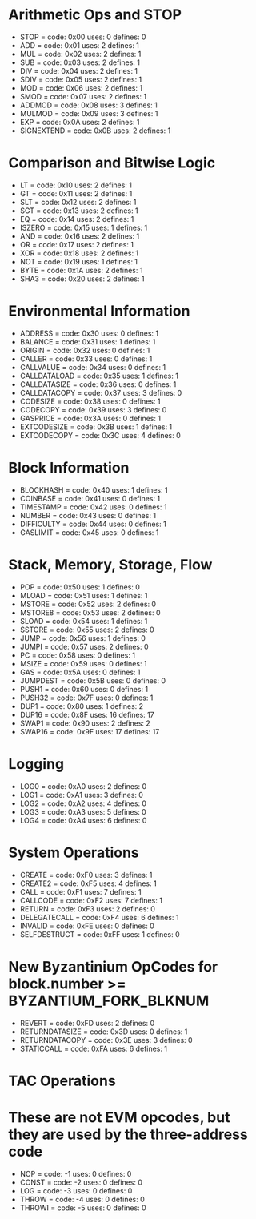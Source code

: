 # Arithmetic Ops and STOP
- STOP = code: 0x00 uses: 0 defines: 0
- ADD = code: 0x01 uses: 2 defines: 1
- MUL = code: 0x02 uses: 2 defines: 1
- SUB = code: 0x03 uses: 2 defines: 1
- DIV = code: 0x04 uses: 2 defines: 1
- SDIV = code: 0x05 uses: 2 defines: 1
- MOD = code: 0x06 uses: 2 defines: 1
- SMOD = code: 0x07 uses: 2 defines: 1
- ADDMOD = code: 0x08 uses: 3 defines: 1
- MULMOD = code: 0x09 uses: 3 defines: 1
- EXP = code: 0x0A uses: 2 defines: 1
- SIGNEXTEND = code: 0x0B uses: 2 defines: 1

# Comparison and Bitwise Logic
- LT = code: 0x10 uses: 2 defines: 1
- GT = code: 0x11 uses: 2 defines: 1
- SLT = code: 0x12 uses: 2 defines: 1
- SGT = code: 0x13 uses: 2 defines: 1
- EQ = code: 0x14 uses: 2 defines: 1
- ISZERO = code: 0x15 uses: 1 defines: 1
- AND = code: 0x16 uses: 2 defines: 1
- OR = code: 0x17 uses: 2 defines: 1
- XOR = code: 0x18 uses: 2 defines: 1
- NOT = code: 0x19 uses: 1 defines: 1
- BYTE = code: 0x1A uses: 2 defines: 1
- SHA3 = code: 0x20 uses: 2 defines: 1

# Environmental Information
- ADDRESS = code: 0x30 uses: 0 defines: 1
- BALANCE = code: 0x31 uses: 1 defines: 1
- ORIGIN = code: 0x32 uses: 0 defines: 1
- CALLER = code: 0x33 uses: 0 defines: 1
- CALLVALUE = code: 0x34 uses: 0 defines: 1
- CALLDATALOAD = code: 0x35 uses: 1 defines: 1
- CALLDATASIZE = code: 0x36 uses: 0 defines: 1
- CALLDATACOPY = code: 0x37 uses: 3 defines: 0
- CODESIZE = code: 0x38 uses: 0 defines: 1
- CODECOPY = code: 0x39 uses: 3 defines: 0
- GASPRICE = code: 0x3A uses: 0 defines: 1
- EXTCODESIZE = code: 0x3B uses: 1 defines: 1
- EXTCODECOPY = code: 0x3C uses: 4 defines: 0

# Block Information
- BLOCKHASH = code: 0x40 uses: 1 defines: 1
- COINBASE = code: 0x41 uses: 0 defines: 1
- TIMESTAMP = code: 0x42 uses: 0 defines: 1
- NUMBER = code: 0x43 uses: 0 defines: 1
- DIFFICULTY = code: 0x44 uses: 0 defines: 1
- GASLIMIT = code: 0x45 uses: 0 defines: 1

# Stack, Memory, Storage, Flow
- POP = code: 0x50 uses: 1 defines: 0
- MLOAD = code: 0x51 uses: 1 defines: 1
- MSTORE = code: 0x52 uses: 2 defines: 0
- MSTORE8 = code: 0x53 uses: 2 defines: 0
- SLOAD = code: 0x54 uses: 1 defines: 1
- SSTORE = code: 0x55 uses: 2 defines: 0
- JUMP = code: 0x56 uses: 1 defines: 0
- JUMPI = code: 0x57 uses: 2 defines: 0
- PC = code: 0x58 uses: 0 defines: 1
- MSIZE = code: 0x59 uses: 0 defines: 1
- GAS = code: 0x5A uses: 0 defines: 1
- JUMPDEST = code: 0x5B uses: 0 defines: 0
- PUSH1 = code: 0x60 uses: 0 defines: 1
- PUSH32 = code: 0x7F uses: 0 defines: 1
- DUP1 = code: 0x80 uses: 1 defines: 2
- DUP16 = code: 0x8F uses: 16 defines: 17
- SWAP1 = code: 0x90 uses: 2 defines: 2
- SWAP16 = code: 0x9F uses: 17 defines: 17
# Logging
- LOG0 = code: 0xA0 uses: 2 defines: 0
- LOG1 = code: 0xA1 uses: 3 defines: 0
- LOG2 = code: 0xA2 uses: 4 defines: 0
- LOG3 = code: 0xA3 uses: 5 defines: 0
- LOG4 = code: 0xA4 uses: 6 defines: 0

# System Operations
- CREATE = code: 0xF0 uses: 3 defines: 1
- CREATE2 = code: 0xF5 uses: 4 defines: 1
- CALL = code: 0xF1 uses: 7 defines: 1
- CALLCODE = code: 0xF2 uses: 7 defines: 1
- RETURN = code: 0xF3 uses: 2 defines: 0
- DELEGATECALL = code: 0xF4 uses: 6 defines: 1
- INVALID = code: 0xFE uses: 0 defines: 0
- SELFDESTRUCT = code: 0xFF uses: 1 defines: 0

# New Byzantinium OpCodes for block.number >= BYZANTIUM_FORK_BLKNUM
- REVERT = code: 0xFD uses: 2 defines: 0
- RETURNDATASIZE = code: 0x3D uses: 0 defines: 1
- RETURNDATACOPY = code: 0x3E uses: 3 defines: 0
- STATICCALL = code: 0xFA uses: 6 defines: 1

# TAC Operations
# These are not EVM opcodes, but they are used by the three-address code
- NOP = code: -1 uses: 0 defines: 0
- CONST = code: -2 uses: 0 defines: 0
- LOG = code: -3 uses: 0 defines: 0
- THROW = code: -4 uses: 0 defines: 0
- THROWI = code: -5 uses: 0 defines: 0